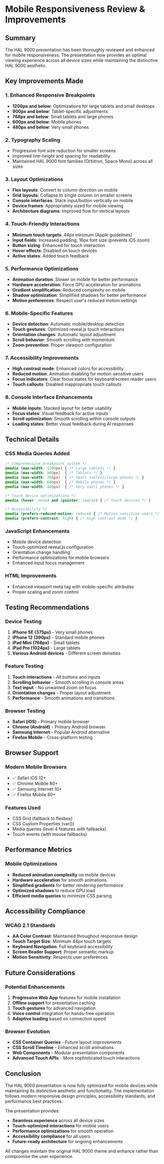 # Mobile Responsiveness Review & Improvements

## Summary
The HAL 9000 presentation has been thoroughly reviewed and enhanced for mobile responsiveness. The presentation now provides an optimal viewing experience across all device sizes while maintaining the distinctive HAL 9000 aesthetic.

## Key Improvements Made

### 1. Enhanced Responsive Breakpoints
- **1200px and below**: Optimizations for large tablets and small desktops
- **900px and below**: Tablet-specific adjustments
- **768px and below**: Small tablets and large phones
- **600px and below**: Mobile phones
- **480px and below**: Very small phones

### 2. Typography Scaling
- Progressive font size reduction for smaller screens
- Improved line-height and spacing for readability
- Maintained HAL 9000 font families (Orbitron, Space Mono) across all sizes

### 3. Layout Optimizations
- **Flex layouts**: Convert to column direction on mobile
- **Grid layouts**: Collapse to single column on smaller screens
- **Console interfaces**: Stack input/button vertically on mobile
- **Device frames**: Appropriately sized for mobile viewing
- **Architecture diagrams**: Improved flow for vertical layouts

### 4. Touch-Friendly Interactions
- **Minimum touch targets**: 44px minimum (Apple guidelines)
- **Input fields**: Increased padding, 16px font size (prevents iOS zoom)
- **Button sizing**: Enhanced for touch interaction
- **Hover effects**: Disabled on touch devices
- **Active states**: Added touch feedback

### 5. Performance Optimizations
- **Animation duration**: Slower on mobile for better performance
- **Hardware acceleration**: Force GPU acceleration for animations
- **Gradient simplification**: Reduced complexity on mobile
- **Shadow optimization**: Simplified shadows for better performance
- **Motion preferences**: Respect user's reduced motion settings

### 6. Mobile-Specific Features
- **Device detection**: Automatic mobile/desktop detection
- **Touch gestures**: Optimized reveal.js touch interactions
- **Orientation changes**: Automatic layout adjustment
- **Scroll behavior**: Smooth scrolling with momentum
- **Zoom prevention**: Proper viewport configuration

### 7. Accessibility Improvements
- **High contrast mode**: Enhanced colors for accessibility
- **Reduced motion**: Animation disabling for motion-sensitive users
- **Focus indicators**: Clear focus states for keyboard/screen reader users
- **Touch callouts**: Disabled inappropriate touch callouts

### 8. Console Interface Enhancements
- **Mobile inputs**: Stacked layout for better usability
- **Focus states**: Visual feedback for active inputs
- **Scroll optimization**: Smooth scrolling within console outputs
- **Loading states**: Better visual feedback during AI responses

## Technical Details

### CSS Media Queries Added
```css
/* Comprehensive breakpoint system */
@media (max-width: 1200px) { /* Large tablets */ }
@media (max-width: 900px)  { /* Tablets */ }
@media (max-width: 768px)  { /* Small tablets/large phones */ }
@media (max-width: 600px)  { /* Mobile phones */ }
@media (max-width: 480px)  { /* Very small phones */ }

/* Touch device optimizations */
@media (hover: none) and (pointer: coarse) { /* Touch devices */ }

/* Accessibility */
@media (prefers-reduced-motion: reduce) { /* Motion sensitive users */ }
@media (prefers-contrast: high) { /* High contrast mode */ }
```

### JavaScript Enhancements
- Mobile device detection
- Touch-optimized reveal.js configuration
- Orientation change handling
- Performance optimizations for mobile browsers
- Enhanced input focus management

### HTML Improvements
- Enhanced viewport meta tag with mobile-specific attributes
- Proper scaling and zoom control

## Testing Recommendations

### Device Testing
1. **iPhone SE (375px)** - Very small phones
2. **iPhone 12 (390px)** - Standard mobile phones
3. **iPad Mini (768px)** - Small tablets
4. **iPad Pro (1024px)** - Large tablets
5. **Various Android devices** - Different screen densities

### Feature Testing
1. **Touch interactions** - All buttons and inputs
2. **Scrolling behavior** - Smooth scrolling in console areas
3. **Text input** - No unwanted zoom on focus
4. **Orientation changes** - Proper layout adjustment
5. **Performance** - Smooth animations and transitions

### Browser Testing
- **Safari (iOS)** - Primary mobile browser
- **Chrome (Android)** - Primary Android browser
- **Samsung Internet** - Popular Android alternative
- **Firefox Mobile** - Cross-platform testing

## Browser Support

### Modern Mobile Browsers
- ✅ Safari iOS 12+
- ✅ Chrome Mobile 80+
- ✅ Samsung Internet 10+
- ✅ Firefox Mobile 80+

### Features Used
- CSS Grid (fallback to flexbox)
- CSS Custom Properties (var())
- Media queries (level 4 features with fallbacks)
- Touch events (with mouse fallbacks)

## Performance Metrics

### Mobile Optimizations
- **Reduced animation complexity** on mobile devices
- **Hardware acceleration** for smooth animations
- **Simplified gradients** for better rendering performance
- **Optimized shadows** to reduce GPU load
- **Efficient media queries** to minimize CSS parsing

## Accessibility Compliance

### WCAG 2.1 Standards
- **AA Color Contrast**: Maintained throughout responsive design
- **Touch Target Size**: Minimum 44px touch targets
- **Keyboard Navigation**: Full keyboard accessibility
- **Screen Reader Support**: Proper semantic markup
- **Motion Sensitivity**: Respects user preferences

## Future Considerations

### Potential Enhancements
1. **Progressive Web App** features for mobile installation
2. **Offline support** for presentation caching
3. **Touch gestures** for advanced navigation
4. **Voice control** integration for hands-free operation
5. **Adaptive loading** based on connection speed

### Browser Evolution
- **CSS Container Queries** - Future layout improvements
- **CSS Scroll Timeline** - Enhanced scroll animations
- **Web Components** - Modular presentation components
- **Advanced Touch APIs** - More sophisticated touch interactions

## Conclusion

The HAL 9000 presentation is now fully optimized for mobile devices while maintaining its distinctive aesthetic and functionality. The implementation follows modern responsive design principles, accessibility standards, and performance best practices.

The presentation provides:
- **Seamless experience** across all device sizes
- **Touch-optimized interactions** for mobile users
- **Performance optimizations** for smooth operation
- **Accessibility compliance** for all users
- **Future-ready architecture** for ongoing enhancements

All changes maintain the original HAL 9000 theme and enhance rather than compromise the user experience.
